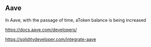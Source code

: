 ## Aave

In Aave, with the passage of time, aToken balance is being increased

https://docs.aave.com/developers/

https://soliditydeveloper.com/integrate-aave
